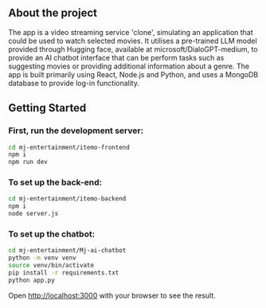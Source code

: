 ## About the project

The app is a video streaming service 'clone', simulating an application that could be used to watch selected movies. It utilises a pre-trained LLM model provided through Hugging face, available at microsoft/DialoGPT-medium, to provide an AI chatbot interface that can be perform tasks such as suggesting movies or providing additional information about a genre. The app is built primarily using React, Node.js and Python, and uses a MongoDB database to provide log-in functionality.

## Getting Started

### First, run the development server:
```bash
cd mj-entertainment/itemo-frontend
npm i
npm run dev
```

### To set up the back-end:
```bash
cd mj-entertainment/itemo-backend
npm i 
node server.js
```

### To set up the chatbot:
```bash
cd mj-entertainment/Mj-ai-chatbot
python -m venv venv
source venv/bin/activate
pip install -r requirements.txt
python app.py
```

Open [http://localhost:3000](http://localhost:3000) with your browser to see the result.

